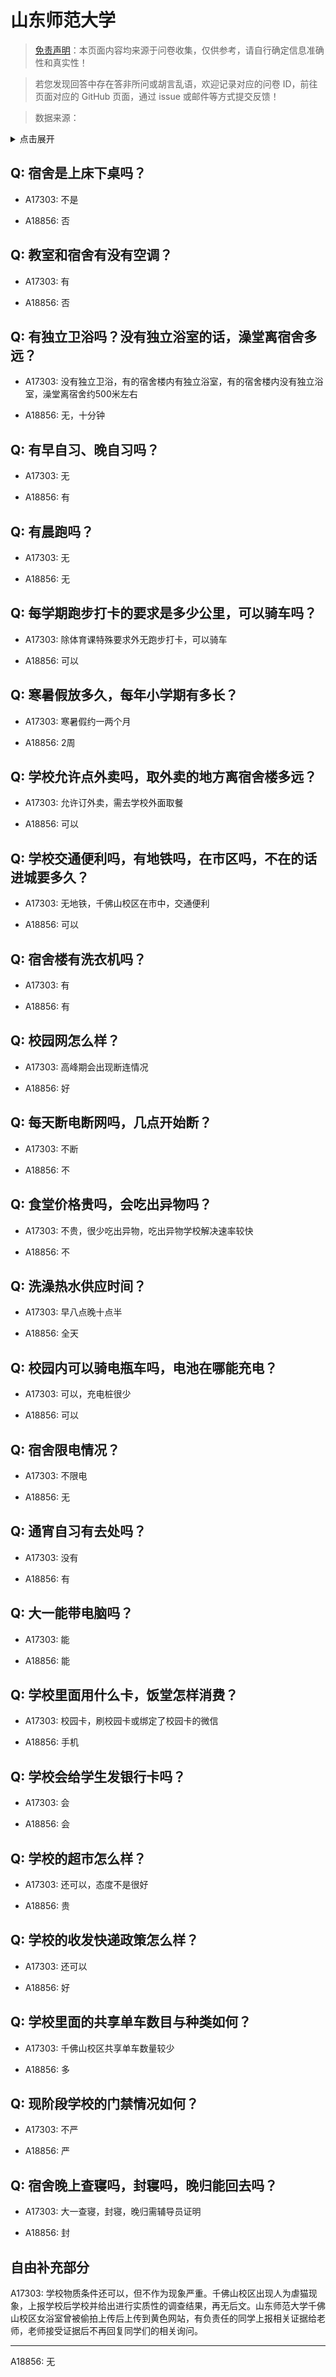 # 山东师范大学

> [免责声明](https://colleges.chat/#_3)：本页面内容均来源于问卷收集，仅供参考，请自行确定信息准确性和真实性！

> 若您发现回答中存在答非所问或胡言乱语，欢迎记录对应的问卷 ID，前往页面对应的 GitHub 页面，通过 issue 或邮件等方式提交反馈！

> 数据来源：

<details><summary>点击展开</summary>
<ul>
<li>A17303: 匿名 (2023 年 05 月)</li>
<li>A18856: 匿名 (2023 年 06 月)</li>
</ul>
</details>

## Q: 宿舍是上床下桌吗？

- A17303: 不是

- A18856: 否

## Q: 教室和宿舍有没有空调？

- A17303: 有

- A18856: 否

## Q: 有独立卫浴吗？没有独立浴室的话，澡堂离宿舍多远？

- A17303: 没有独立卫浴，有的宿舍楼内有独立浴室，有的宿舍楼内没有独立浴室，澡堂离宿舍约500米左右

- A18856: 无，十分钟

## Q: 有早自习、晚自习吗？

- A17303: 无

- A18856: 有

## Q: 有晨跑吗？

- A17303: 无

- A18856: 无

## Q: 每学期跑步打卡的要求是多少公里，可以骑车吗？

- A17303: 除体育课特殊要求外无跑步打卡，可以骑车

- A18856: 可以

## Q: 寒暑假放多久，每年小学期有多长？

- A17303: 寒暑假约一两个月

- A18856: 2周

## Q: 学校允许点外卖吗，取外卖的地方离宿舍楼多远？

- A17303: 允许订外卖，需去学校外面取餐

- A18856: 可以

## Q: 学校交通便利吗，有地铁吗，在市区吗，不在的话进城要多久？

- A17303: 无地铁，千佛山校区在市中，交通便利

- A18856: 可以

## Q: 宿舍楼有洗衣机吗？

- A17303: 有

- A18856: 有

## Q: 校园网怎么样？

- A17303: 高峰期会出现断连情况

- A18856: 好

## Q: 每天断电断网吗，几点开始断？

- A17303: 不断

- A18856: 不

## Q: 食堂价格贵吗，会吃出异物吗？

- A17303: 不贵，很少吃出异物，吃出异物学校解决速率较快

- A18856: 不

## Q: 洗澡热水供应时间？

- A17303: 早八点晚十点半

- A18856: 全天

## Q: 校园内可以骑电瓶车吗，电池在哪能充电？

- A17303: 可以，充电桩很少

- A18856: 可以

## Q: 宿舍限电情况？

- A17303: 不限电

- A18856: 无

## Q: 通宵自习有去处吗？

- A17303: 没有

- A18856: 有

## Q: 大一能带电脑吗？

- A17303: 能

- A18856: 能

## Q: 学校里面用什么卡，饭堂怎样消费？

- A17303: 校园卡，刷校园卡或绑定了校园卡的微信

- A18856: 手机

## Q: 学校会给学生发银行卡吗？

- A17303: 会

- A18856: 会

## Q: 学校的超市怎么样？

- A17303: 还可以，态度不是很好

- A18856: 贵

## Q: 学校的收发快递政策怎么样？

- A17303: 还可以

- A18856: 好

## Q: 学校里面的共享单车数目与种类如何？

- A17303: 千佛山校区共享单车数量较少

- A18856: 多

## Q: 现阶段学校的门禁情况如何？

- A17303: 不严

- A18856: 严

## Q: 宿舍晚上查寝吗，封寝吗，晚归能回去吗？

- A17303: 大一查寝，封寝，晚归需辅导员证明

- A18856: 封

## 自由补充部分

A17303: 学校物质条件还可以，但不作为现象严重。千佛山校区出现人为虐猫现象，上报学校后学校并给出进行实质性的调查结果，再无后文。山东师范大学千佛山校区女浴室曾被偷拍上传后上传到黄色网站，有负责任的同学上报相关证据给老师，老师接受证据后不再回复同学们的相关询问。

***

A18856: 无
